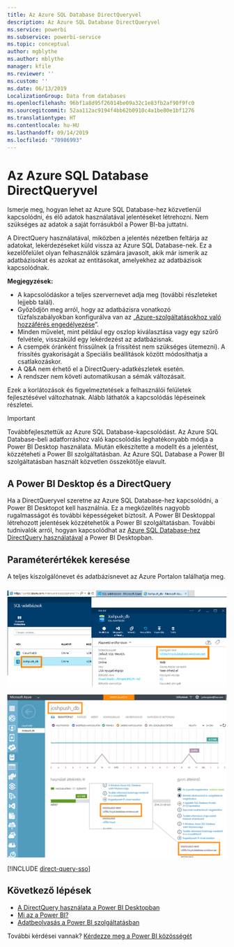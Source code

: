 ```yaml
---
title: Az Azure SQL Database DirectQueryvel
description: Az Azure SQL Database DirectQueryvel
ms.service: powerbi
ms.subservice: powerbi-service
ms.topic: conceptual
author: mgblythe
ms.author: mblythe
manager: kfile
ms.reviewer: ''
ms.custom: ''
ms.date: 06/13/2019
LocalizationGroup: Data from databases
ms.openlocfilehash: 96bf1a8d95f26014be09a32c1e83fb2af90f9fc0
ms.sourcegitcommit: 52aa112ac9194f4bb62b0910c4a1be80e1bf1276
ms.translationtype: HT
ms.contentlocale: hu-HU
ms.lasthandoff: 09/14/2019
ms.locfileid: "70986993"
---
```

# <a name="azure-sql-database-with-directquery"></a>Az Azure SQL Database DirectQueryvel

Ismerje meg, hogyan lehet az Azure SQL Database-hez közvetlenül kapcsolódni, és élő adatok használatával jelentéseket létrehozni. Nem szükséges az adatok a saját forrásukból a Power BI-ba juttatni.

A DirectQuery használatával, miközben a jelentés nézetben feltárja az adatokat, lekérdezéseket küld vissza az Azure SQL Database-nek. Ez a kezelőfelület olyan felhasználók számára javasolt, akik már ismerik az adatbázisokat és azokat az entitásokat, amelyekhez az adatbázisok kapcsolódnak.

**Megjegyzések:**

* A kapcsolódáskor a teljes szervernevet adja meg (további részleteket lejjebb talál).
* Győződjön meg arról, hogy az adatbázisra vonatkozó tűzfalszabályokban konfigurálva van az „[Azure-szolgáltatásokhoz való hozzáférés engedélyezése](https://docs.microsoft.com/azure/sql-database/sql-database-networkaccess-overview#allow-azure-services)”.
* Minden művelet, mint például egy oszlop kiválasztása vagy egy szűrő felvétele, visszaküld egy lekérdezést az adatbázisnak.
* A csempék óránként frissülnek (a frissítést nem szükséges ütemezni). A frissítés gyakoriságát a Speciális beállítások között módosíthatja a csatlakozáskor.
* A Q&A nem érhető el a DirectQuery-adatkészletek esetén.
* A rendszer nem követi automatikusan a sémák változásait.

Ezek a korlátozások és figyelmeztetések a felhasználói felületek fejlesztésével változhatnak. Alább láthatók a kapcsolódás lépéseinek részletei.

> [!Important]
> Továbbfejlesztettük az Azure SQL Database-kapcsolódást.  Az Azure SQL Database-beli adatforráshoz való kapcsolódás leghatékonyabb módja a Power BI Desktop használata.  Miután elkészítette a modellt és a jelentést, közzéteheti a Power BI szolgáltatásban.  Az Azure SQL Database a Power BI szolgáltatásban használt közvetlen összekötője elavult.

## <a name="power-bi-desktop-and-directquery"></a>A Power BI Desktop és a DirectQuery

Ha a DirectQueryvel szeretne az Azure SQL Database-hez kapcsolódni, a Power BI Desktopot kell használnia. Ez a megközelítés nagyobb rugalmasságot és további képességeket biztosít. A Power BI Desktoppal létrehozott jelentések közzétehetők a Power BI szolgáltatásban. További tudnivalók arról, hogyan kapcsolódhat az [Azure SQL Database-hez DirectQuery használatával](desktop-use-directquery.md) a Power BI Desktopban.

## <a name="find-parameter-values"></a>Paraméterértékek keresése

A teljes kiszolgálónevet és adatbázisnevet az Azure Portalon találhatja meg.

![Új Azure Portal-frissítés](media/service-azure-sql-database-with-direct-connect/azureportnew_update.png)

![Azure Portal-frissítés](media/service-azure-sql-database-with-direct-connect/azureportal_update.png)

[!INCLUDE [direct-query-sso](includes/direct-query-sso.md)]

## <a name="next-steps"></a>Következő lépések

* [A DirectQuery használata a Power BI Desktopban](desktop-use-directquery.md)  
* [Mi az a Power BI?](power-bi-overview.md)  
* [Adatbeolvasás a Power BI szolgáltatásban](service-get-data.md)  

További kérdései vannak? [Kérdezze meg a Power BI közösségét](http://community.powerbi.com/)
